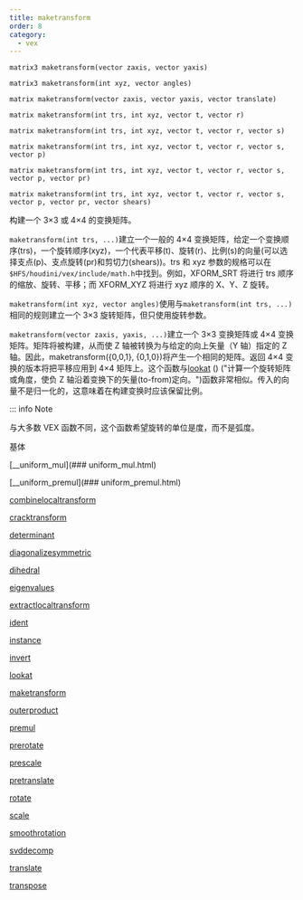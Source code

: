 ```yaml
---
title: maketransform
order: 8
category:
  - vex
---
```


`matrix3 maketransform(vector zaxis, vector yaxis)`

`matrix3 maketransform(int xyz, vector angles)`

`matrix maketransform(vector zaxis, vector yaxis, vector translate)`

`matrix maketransform(int trs, int xyz, vector t, vector r)`

`matrix maketransform(int trs, int xyz, vector t, vector r, vector s)`

`matrix maketransform(int trs, int xyz, vector t, vector r, vector s, vector p)`

`matrix maketransform(int trs, int xyz, vector t, vector r, vector s, vector p, vector pr)`

`matrix maketransform(int trs, int xyz, vector t, vector r, vector s, vector p, vector pr, vector shears)`

构建一个 3×3 或 4×4 的变换矩阵。

`maketransform(int trs, ...)`建立一个一般的 4×4 变换矩阵，给定一个变换顺序(trs)，一个旋转顺序(xyz)，一个代表平移(t)、旋转(r)、比例(s)的向量(可以选择支点(p)、支点旋转(pr)和剪切力(shears))。trs 和 xyz 参数的规格可以在`$HFS/houdini/vex/include/math.h`中找到。例如，XFORM_SRT 将进行 trs 顺序的缩放、旋转、平移；而 XFORM_XYZ 将进行 xyz 顺序的 X、Y、Z 旋转。

`maketransform(int xyz, vector angles)`使用与`maketransform(int trs, ...)`相同的规则建立一个 3×3 旋转矩阵，但只使用旋转参数。

`maketransform(vector zaxis, yaxis, ...)`建立一个 3×3 变换矩阵或 4×4 变换矩阵。矩阵将被构建，从而使 Z 轴被转换为与给定的向上矢量（Y 轴）指定的 Z 轴。因此，maketransform({0,0,1}, {0,1,0})将产生一个相同的矩阵。返回 4×4 变换的版本将把平移应用到 4×4 矩阵上。这个函数与[lookat](lookat.html) () ("计算一个旋转矩阵或角度，使负 Z 轴沿着变换下的矢量(to-from)定向。")函数非常相似。传入的向量不是归一化的，这意味着在构建变换时应该保留比例。

::: info Note

与大多数 VEX 函数不同，这个函数希望旋转的单位是度，而不是弧度。

基体

[__uniform_mul](### uniform_mul.html)

[__uniform_premul](### uniform_premul.html)

[combinelocaltransform](combinelocaltransform.html)

[cracktransform](cracktransform.html)

[determinant](determinant.html)

[diagonalizesymmetric](diagonalizesymmetric.html)

[dihedral](dihedral.html)

[eigenvalues](eigenvalues.html)

[extractlocaltransform](extractlocaltransform.html)

[ident](ident.html)

[instance](instance.html)

[invert](invert.html)

[lookat](lookat.html)

[maketransform](maketransform.html)

[outerproduct](outerproduct.html)

[premul](premul.html)

[prerotate](prerotate.html)

[prescale](prescale.html)

[pretranslate](pretranslate.html)

[rotate](rotate.html)

[scale](scale.html)

[smoothrotation](smoothrotation.html)

[svddecomp](svddecomp.html)

[translate](translate.html)

[transpose](transpose.html)
